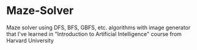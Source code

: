 # Maze-Solver
Maze solver using DFS, BFS, GBFS, etc. algorithms with image generator that I've learned in "Introduction to Artificial Intelligence" course from Harvard University
